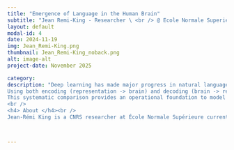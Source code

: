 ```yaml
---
title: "Emergence of Language in the Human Brain"
subtitle: "Jean Remi-King - Researcher \ <br /> @ Ecole Normale Superieure, MetaAI "
layout: default
modal-id: 4
date: 2024-11-19
img: Jean_Remi-King.png
thumbnail: Jean_Remi-King_noback.png
alt: image-alt
project-date: November 2025

category:
description: "Deep learning has made major progress in natural language processing. Beyond these technical performance, these algorithms offer new methods to understand and model how language is processed in the human brain. <br />
Using both encoding (representation -> brain) and decoding (brain -> representations), we show that the comparison between modern speech and language models effectively accounts for brain responses to natural speech as recorded with EEG, MEG, iEEG and fMRI, including in children between 2 and 12 years old. <br />
This systematic comparison provides an operational foundation to model language in the adult and developing brain, and thus offers a new path to understand the neural and computational bases of this human-specific ability. <br />
<br />
<h4> About </h4><br />
Jean-Rémi King is a CNRS researcher at École Normale Supérieure currently detached to Meta AI, where he leads the Brain & AI team. This team aims to identify the brain and computational bases of human intelligence, with a focus on language. For this, they develop deep learning algorithms to decode and model brain activity recorded with MEG, EEG, electrophysiology and fMRI."



---
```




